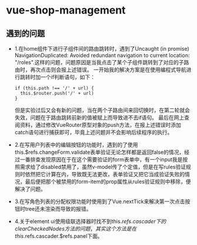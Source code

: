 # vue-shop-management

## 遇到的问题
+ 1.在home组件下进行子组件间的路由跳转时，遇到了Uncaught (in promise) NavigationDuplicated: Avoided redundant navigation to current location: "/roles".这样的问题，问题原因是当我点击了某个子组件跳转到了对应的子路由时，再次点击则会报上述错误。
一开始我的解决方案是在使用编程式导航进行跳转时加一个if判断语句，如下：
  ```
  if (this.path !== '/' + url) {
    this.$router.push('/' + url)
  }
  ```
  但是实验过后又会有新的问题，当在两个子路由间来回切换时，在第二轮就会失效，问题在于路由跳转前新的值被赋上而导致进不去if语句。
  最后在网上查阅资料，通过修改VueRouter原型对象的push方法，在报上述错误时添加catch语句进行捕获即可，毕竟上述问题并不会影响后续程序的执行。

+ 2.在写用户列表中的编辑按钮的功能时，遇到的了使用this.$refs.changeForm.validate表单验证无论怎样都是返回false的情况，经过一番排查发现原因在于在这个需要验证的form表单中，有一个input我是按照需求给了disabled禁用了，虽然v-model传了个定值，但是在写rules验证规则时依然把它计算在内，导致既无法更改，表单验证又把它当成验证失败的情况，最后便把那个被禁用的form-item的prop属性从rules验证规则中移除，便解决了问题。

+ 3.在写角色列表的分配权限功能时使用到了Vue.nextTick来解决第一次点击按钮时tree还未渲染而导致的报错。

+ 4.关于element ui使用级联选择器时找不到this.$refs.cascader下的clearCheckedNodes方法的问题，其实这个方法是在this.$refs.cascader.$refs.panel下面。
